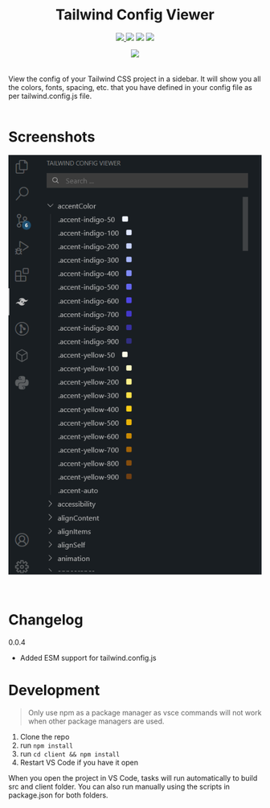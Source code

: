 <h1 align="center">Tailwind Config Viewer</h1>
<p align="center">
<a target="_blank" href="https://www.npmjs.com/package/@kalimahapps/eslint-config">
  <img src="https://img.shields.io/badge/ESLint%20Config-kalimahapps-blue?style=flat-square">
</a>
<a target="_blank" href="https://marketplace.visualstudio.com/items?itemName=KalimahApps.tailwind-config-viewer">
  <img src="https://img.shields.io/visual-studio-marketplace/v/KalimahApps.tailwind-config-viewer?style=flat-square"></a>
  <a target="_blank" href="https://marketplace.visualstudio.com/items?itemName=KalimahApps.tailwind-config-viewer">
  <img src="https://img.shields.io/visual-studio-marketplace/azure-devops/installs/total/KalimahApps.tailwind-config-viewer?style=flat-square"></a>
<a target="_blank" href="https://marketplace.visualstudio.com/items?itemName=KalimahApps.tailwind-config-viewer">
  <img src="https://img.shields.io/visual-studio-marketplace/d/KalimahApps.tailwind-config-viewer?style=flat-square"></a>
</p>
<p align="center">
<a target=_blank href="https://twitter.com/KalimahApps">
  <img src="https://img.shields.io/twitter/follow/KalimahApps?style=for-the-badge">
</a>
</p>
<br>
View the config of your Tailwind CSS project in a sidebar. It will show you all the colors, fonts, spacing, etc. that you have defined in your config file as per tailwind.config.js file.

<br>
<br>

# Screenshots
![Alt text](screenshots/accent-colors.png)

<br>

# Changelog
0.0.4
- Added ESM support for tailwind.config.js

# Development
> Only use npm as a package manager as vsce commands will not work when other package managers are used.

1. Clone the repo
2. run `npm install`
3. run `cd client && npm install`
4. Restart VS Code if you have it open

When you open the project in VS Code, tasks will run automatically to build src and client folder. You can also run manually using the scripts in package.json for both folders.